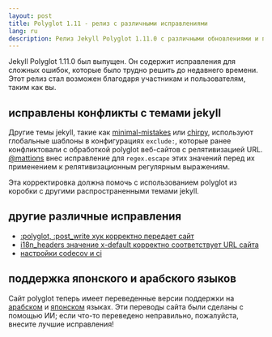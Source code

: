 ```yaml
---
layout: post
title: Polyglot 1.11 - релиз с различными исправлениями
lang: ru
description: Релиз Jekyll Polyglot 1.11.0 с различными обновлениями и поддержкой арабского и японского языков сайта
---
```


Jekyll Polyglot 1.11.0 был выпущен. Он содержит исправления для сложных ошибок, которые было трудно решить до недавнего времени. Этот релиз стал возможен благодаря участникам и пользователям, таким как вы.

## исправлены конфликты с темами jekyll

Другие темы jekyll, такие как [minimal-mistakes](https://github.com/mmistakes/minimal-mistakes/blob/master/_config.yml#L168-L169) или [chirpy](https://github.com/cotes2020/jekyll-theme-chirpy/blob/master/_config.yml#L208-L210), используют глобальные шаблоны в конфигурациях `exclude:`, которые ранее конфликтовали с обработкой polyglot веб-сайтов с релятивизацией URL. [@mattions](https://github.com/mattions) внес исправление для `regex.escape` этих значений перед их применением к релятивизационным регулярным выражениям.

Эта корректировка должна помочь с использованием polyglot из коробки с другими распространенными темами jekyll.

## другие различные исправления

* [:polyglot, :post_write хук корректно передает сайт](https://github.com/untra/polyglot/pull/266)
* [i18n_headers значение x-default корректно соответствует URL сайта](https://github.com/untra/polyglot/pull/262)
* [настройки codecov и ci](https://github.com/untra/polyglot/pull/263)

## поддержка японского и арабского языков

Сайт polyglot теперь имеет переведенные версии поддержки на [арабском](https://polyglot.untra.io/ar/) и [японском](https://polyglot.untra.io/jp/) языках. Эти переводы сайта были сделаны с помощью ИИ; если что-то переведено неправильно, пожалуйста, внесите лучшие исправления!
